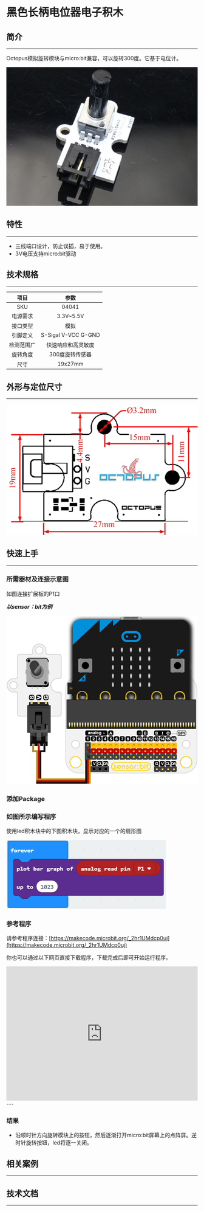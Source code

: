 # 黑色长柄电位器电子积木

## 简介
---
Octopus模拟旋转模块与micro:bit兼容，可以旋转300度。它基于电位计。

 ![](./images/hkPYQxY.jpg)

## 特性
---
- 三线端口设计，防止误插，易于使用。
- 3V电压支持micro:bit驱动
## 技术规格
---
项目 | 参数
:-: | :-: 
SKU|04041
电源需求|3.3V~5.5V
接口类型|模拟
引脚定义|S-Sigal V-VCC G-GND
检测范围广|快速响应和高灵敏度
旋转角度|300度旋转传感器
尺寸|19x27mm


## 外形与定位尺寸
---

 ![](./images/qj7G72X.jpg)

## 快速上手
---

### 所需器材及连接示意图
如图连接扩展板的P1口

***以sensor：bit为例***

 ![](./images/3Ltye1u.png)

### 添加Package

### 如图所示编写程序
使用led积木块中的下图积木块，显示对应的一个的扇形图

 ![](./images/Afb6xov.png)

### 参考程序
请参考程序连接：[https://makecode.microbit.org/_2hr1UMdcp0uj](https://makecode.microbit.org/_2hr1UMdcp0uj)

你也可以通过以下网页直接下载程序，下载完成后即可开始运行程序。

<div style="position:relative;height:0;padding-bottom:70%;overflow:hidden;"><iframe style="position:absolute;top:0;left:0;width:100%;height:100%;" src="https://makecode.microbit.org/#pub:_2hr1UMdcp0uj" frameborder="0" sandbox="allow-popups allow-forms allow-scripts allow-same-origin"></iframe></div>  
---

### 结果
- 沿顺时针方向旋转模块上的按钮，然后逐渐打开micro:bit屏幕上的点阵屏。逆时针旋转按钮，led将逐一关闭。

## 相关案例
---

## 技术文档
---
